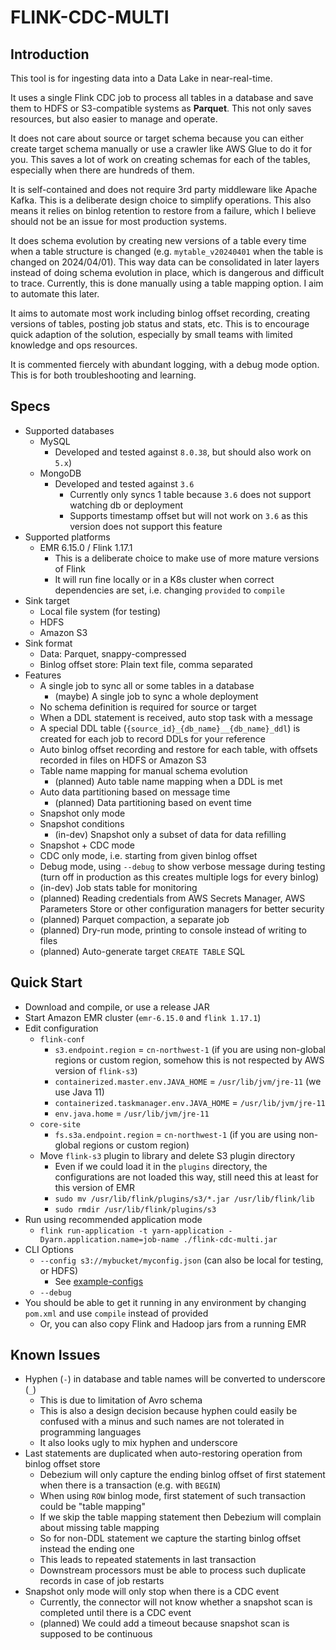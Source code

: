 # FLINK-CDC-MULTI

## Introduction

This tool is for ingesting data into a Data Lake in near-real-time. 

It uses a single Flink CDC job to process all tables in a database and save them to HDFS or S3-compatible systems as **Parquet**. This not only saves resources, but also easier to manage and operate.

It does not care about source or target schema because you can either create target schema manually or use a crawler like AWS Glue to do it for you. This saves a lot of work on creating schemas for each of the tables, especially when there are hundreds of them.

It is self-contained and does not require 3rd party middleware like Apache Kafka. This is a deliberate design choice to simplify operations. This also means it relies on binlog retention to restore from a failure, which I believe should not be an issue for most production systems.

It does schema evolution by creating new versions of a table every time when a table structure is changed (e.g. `mytable_v20240401` when the table is changed on 2024/04/01). This way data can be consolidated in later layers instead of doing schema evolution in place, which is dangerous and difficult to trace. Currently, this is done manually using a table mapping option. I aim to automate this later.

It aims to automate most work including binlog offset recording, creating versions of tables, posting job status and stats, etc. This is to encourage quick adaption of the solution, especially by small teams with limited knowledge and ops resources.

It is commented fiercely with abundant logging, with a debug mode option. This is for both troubleshooting and learning.

## Specs

- Supported databases
  - MySQL
    - Developed and tested against `8.0.38`, but should also work on `5.x`)
  - MongoDB
    - Developed and tested against `3.6`
      - Currently only syncs 1 table because `3.6` does not support watching db or deployment
      - Supports timestamp offset but will not work on `3.6` as this version does not support this feature
- Supported platforms
  - EMR 6.15.0 / Flink 1.17.1
    - This is a deliberate choice to make use of more mature versions of Flink
    - It will run fine locally or in a K8s cluster when correct dependencies are set, i.e. changing `provided` to `compile`
- Sink target
  - Local file system (for testing)
  - HDFS
  - Amazon S3
- Sink format
  - Data: Parquet, snappy-compressed
  - Binlog offset store: Plain text file, comma separated
- Features
  - A single job to sync all or some tables in a database
    - (maybe) A single job to sync a whole deployment
  - No schema definition is required for source or target
  - When a DDL statement is received, auto stop task with a message
  - A special DDL table (`{source_id}_{db_name}__{db_name}_ddl`) is created for each job to record DDLs for your reference 
  - Auto binlog offset recording and restore for each table, with offsets recorded in files on HDFS or Amazon S3
  - Table name mapping for manual schema evolution
    - (planned) Auto table name mapping when a DDL is met
  - Auto data partitioning based on message time
    - (planned) Data partitioning based on event time
  - Snapshot only mode
  - Snapshot conditions
    - (in-dev) Snapshot only a subset of data for data refilling
  - Snapshot + CDC mode
  - CDC only mode, i.e. starting from given binlog offset
  - Debug mode, using `--debug` to show verbose message during testing (turn off in production as this creates multiple logs for every binlog)
  - (in-dev) Job stats table for monitoring
  - (planned) Reading credentials from AWS Secrets Manager, AWS Parameters Store or other configuration managers for better security
  - (planned) Parquet compaction, a separate job
  - (planned) Dry-run mode, printing to console instead of writing to files
  - (planned) Auto-generate target `CREATE TABLE` SQL

## Quick Start

- Download and compile, or use a release JAR
- Start Amazon EMR cluster (`emr-6.15.0` and `flink 1.17.1`)
- Edit configuration
  - `flink-conf`
    - `s3.endpoint.region` = `cn-northwest-1` (if you are using non-global regions or custom region, somehow this is not respected by AWS version of `flink-s3`)
    - `containerized.master.env.JAVA_HOME` = `/usr/lib/jvm/jre-11` (we use Java 11)
    - `containerized.taskmanager.env.JAVA_HOME` = `/usr/lib/jvm/jre-11`
    - `env.java.home` = `/usr/lib/jvm/jre-11`
  - `core-site`
    - `fs.s3a.endpoint.region` = `cn-northwest-1` (if you are using non-global regions or custom region)
  - Move `flink-s3` plugin to library and delete S3 plugin directory
    - Even if we could load it in the `plugins` directory, the configurations are not loaded this way, still need this at least for this version of EMR 
    - `sudo mv /usr/lib/flink/plugins/s3/*.jar /usr/lib/flink/lib`
    - `sudo rmdir /usr/lib/flink/plugins/s3`
- Run using recommended application mode
  - `flink run-application -t yarn-application -Dyarn.application.name=job-name ./flink-cdc-multi.jar`
- CLI Options
  - `--config s3://mybucket/myconfig.json` (can also be local for testing, or HDFS)
    - See [example-configs](/)
  - `--debug`
- You should be able to get it running in any environment by changing `pom.xml` and use `compile` instead of provided
  - Or, you can also copy Flink and Hadoop jars from a running EMR 

## Known Issues

- Hyphen (`-`) in database and table names will be converted to underscore (`_`)
  - This is due to limitation of Avro schema
  - This is also a design decision because hyphen could easily be confused with a minus and such names are not tolerated in programming languages
  - It also looks ugly to mix hyphen and underscore
- Last statements are duplicated when auto-restoring operation from binlog offset store
  - Debezium will only capture the ending binlog offset of first statement when there is a transaction (e.g. with `BEGIN`)
  - When using `ROW` binlog mode, first statement of such transaction could be "table mapping"
  - If we skip the table mapping statement then Debezium will complain about missing table mapping
  - So for non-DDL statement we capture the starting binlog offset instead the ending one
  - This leads to repeated statements in last transaction
  - Downstream processors must be able to process such duplicate records in case of job restarts
- Snapshot only mode will only stop when there is a CDC event
  - Currently, the connector will not know whether a snapshot scan is completed until there is a CDC event
  - (planned) We could add a timeout because snapshot scan is supposed to be continuous
